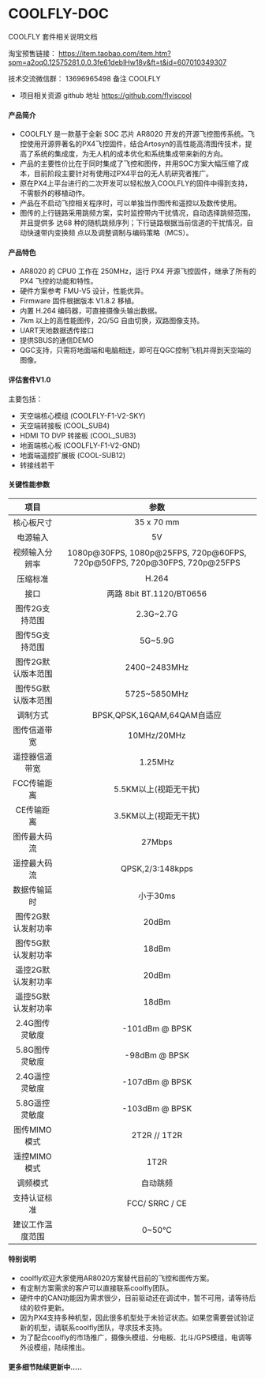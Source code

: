 # COOLFLY-DOC
COOLFLY 套件相关说明文档

淘宝预售链接： https://item.taobao.com/item.htm?spm=a2oq0.12575281.0.0.3fe61deblHw18v&ft=t&id=607010349307

技术交流微信群： 13696965498  备注 COOLFLY



- 项目相关资源 github 地址
	https://github.com/flyiscool

#### 产品简介
- COOLFLY 是一款基于全新 SOC 芯片 AR8020 开发的开源飞控图传系统。飞控使用开源界著名的PX4飞控固件，结合Artosyn的高性能高清图传技术，提高了系统的集成度，为无人机的成本优化和系统集成带来新的方向。
- 产品的主要性价比在于同时集成了飞控和图传，并用SOC方案大幅压缩了成本，目前阶段主要针对有使用过PX4平台的无人机研究者推广。
- 原在PX4上平台进行的二次开发可以轻松放入COOLFLY的固件中得到支持，不需额外的移植动作。
- 产品在不启动飞控相关程序时，可以单独当作图传和遥控以及数传使用。
- 图传的上行链路采用跳频方案，实时监控带内干扰情况，自动选择跳频范围，并且提供多
达68 种的随机跳频序列；下行链路根据当前信道的干扰情况，自动快速带内变换频
点以及调整调制与编码策略（MCS）。


#### 产品特色
- AR8020 的 CPU0 工作在 250MHz，运行 PX4 开源飞控固件，继承了所有的 PX4 飞控的功能和特性。
- 硬件方案参考 FMU-V5 设计，性能优异。
- Firmware 固件根据版本 V1.8.2 移植。
- 内置 H.264 编码器，可直接摄像头输出数据。
- 7km 以上的高性能图传，2G/5G 自由切换，双路图像支持。
- UART天地数据透传接口
- 提供SBUS的通信DEMO
- QGC支持，只需将地面端和电脑相连，即可在QGC控制飞机并得到天空端的图像。

#### 评估套件V1.0
主要包括：
- 天空端核心模组 (COOLFLY-F1-V2-SKY)
- 天空端转接板 (COOL_SUB4)
- HDMI TO DVP 转接板 (COOL_SUB3)
- 地面端核心板 (COOLFLY-F1-V2-GND)
- 地面端遥控扩展板 (COOL-SUB12)
- 转接线若干

#### 关键性能参数
|项目|参数|
|:--:|:--:|
|核心板尺寸|35 x 70 mm|
|电源输入|5V|
|视频输入分辨率|1080p@30FPS, 1080p@25FPS, 720p@60FPS, 720p@50FPS, 720p@30FPS, 720p@25FPS|
|压缩标准|H.264|
|接口|两路 8bit BT.1120/BT0656|
|图传2G支持范围|2.3G~2.7G|
|图传5G支持范围|5G~5.9G|
|图传2G默认版本范围|2400~2483MHz|
|图传5G默认版本范围|5725~5850MHz|
|调制方式|BPSK,QPSK,16QAM,64QAM自适应|
|图传信道带宽|10MHz/20MHz|
|遥控器信道带宽|1.25MHz|
|FCC传输距离|5.5KM以上(视距无干扰)|
|CE传输距离|3.5KM以上(视距无干扰)|
|图传最大码流|27Mbps|
|遥控最大码流|QPSK,2/3:148kpps|
|数据传输延时|小于30ms|
|图传2G默认发射功率|20dBm|
|图传5G默认发射功率|18dBm|
|遥控2G默认发射功率|20dBm|
|遥控5G默认发射功率|18dBm|
|2.4G图传灵敏度| -101dBm @ BPSK|
|5.8G图传灵敏度| -98dBm @ BPSK|
|2.4G遥控灵敏度| -107dBm @ BPSK|
|5.8G遥控灵敏度| -103dBm @ BPSK|
|图传MIMO模式|2T2R // 1T2R|
|遥控MIMO模式|1T2R |
|调频模式|自动跳频|
|支持认证标准|FCC/ SRRC / CE|
|建议工作温度范围|0~50℃ |


#### 特别说明
- coolfly欢迎大家使用AR8020方案替代目前的飞控和图传方案。
- 有定制方案需求的客户可以直接联系coolfly团队。
- 硬件中的CAN功能因为需求很少，目前驱动还在调试中，暂不可用，请等待后续的软件更新。
- 因为PX4支持多种机型，因此很多机型处于未验证状态。如果您需要尝试验证新的机型，请联系coolfly团队，寻求技术支持。
- 为了配合coolfly的市场推广，摄像头模组、分电板、北斗/GPS模组，电调等外设模组，陆续推出。

#### 更多细节陆续更新中.....
